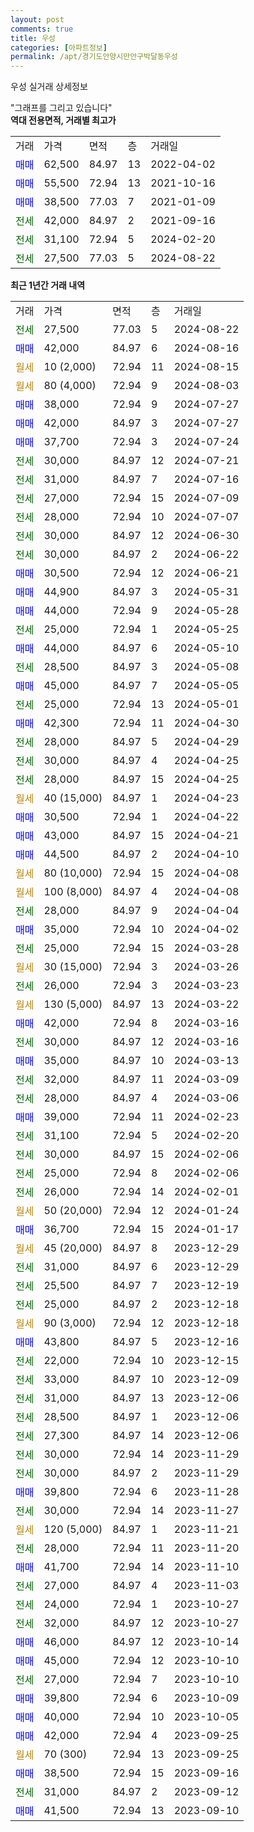 ```yaml
---
layout: post
comments: true
title: 우성
categories: [아파트정보]
permalink: /apt/경기도안양시만안구박달동우성
---
```


우성 실거래 상세정보

<script type="text/javascript">
  google.charts.load('current', {'packages':['line', 'corechart']});
  google.charts.setOnLoadCallback(drawChart);

  function drawChart() {
    var data = new google.visualization.DataTable();
    data.addColumn('date', '거래일');
    data.addColumn('number', "매매");
    data.addColumn('number', "전세");
    data.addColumn('number', "전매");

    data.addRows([[new Date(Date.parse("2024-08-22")), null, 27500, null], [new Date(Date.parse("2024-08-16")), 42000, null, null], [new Date(Date.parse("2024-08-15")), null, null, null], [new Date(Date.parse("2024-08-03")), null, null, null], [new Date(Date.parse("2024-07-27")), 38000, null, null], [new Date(Date.parse("2024-07-27")), 42000, null, null], [new Date(Date.parse("2024-07-24")), 37700, null, null], [new Date(Date.parse("2024-07-21")), null, 30000, null], [new Date(Date.parse("2024-07-16")), null, 31000, null], [new Date(Date.parse("2024-07-09")), null, 27000, null], [new Date(Date.parse("2024-07-07")), null, 28000, null], [new Date(Date.parse("2024-06-30")), null, 30000, null], [new Date(Date.parse("2024-06-22")), null, 30000, null], [new Date(Date.parse("2024-06-21")), 30500, null, null], [new Date(Date.parse("2024-05-31")), 44900, null, null], [new Date(Date.parse("2024-05-28")), 44000, null, null], [new Date(Date.parse("2024-05-25")), null, 25000, null], [new Date(Date.parse("2024-05-10")), 44000, null, null], [new Date(Date.parse("2024-05-08")), null, 28500, null], [new Date(Date.parse("2024-05-05")), 45000, null, null], [new Date(Date.parse("2024-05-01")), null, 25000, null], [new Date(Date.parse("2024-04-30")), 42300, null, null], [new Date(Date.parse("2024-04-29")), null, 28000, null], [new Date(Date.parse("2024-04-25")), null, 30000, null], [new Date(Date.parse("2024-04-25")), null, 28000, null], [new Date(Date.parse("2024-04-23")), null, null, null], [new Date(Date.parse("2024-04-22")), 30500, null, null], [new Date(Date.parse("2024-04-21")), 43000, null, null], [new Date(Date.parse("2024-04-10")), 44500, null, null], [new Date(Date.parse("2024-04-08")), null, null, null], [new Date(Date.parse("2024-04-08")), null, null, null], [new Date(Date.parse("2024-04-04")), null, 28000, null], [new Date(Date.parse("2024-04-02")), 35000, null, null], [new Date(Date.parse("2024-03-28")), null, 25000, null], [new Date(Date.parse("2024-03-26")), null, null, null], [new Date(Date.parse("2024-03-23")), null, 26000, null], [new Date(Date.parse("2024-03-22")), null, null, null], [new Date(Date.parse("2024-03-16")), 42000, null, null], [new Date(Date.parse("2024-03-16")), null, 30000, null], [new Date(Date.parse("2024-03-13")), 35000, null, null], [new Date(Date.parse("2024-03-09")), null, 32000, null], [new Date(Date.parse("2024-03-06")), null, 28000, null], [new Date(Date.parse("2024-02-23")), 39000, null, null], [new Date(Date.parse("2024-02-20")), null, 31100, null], [new Date(Date.parse("2024-02-06")), null, 30000, null], [new Date(Date.parse("2024-02-06")), null, 25000, null], [new Date(Date.parse("2024-02-01")), null, 26000, null], [new Date(Date.parse("2024-01-24")), null, null, null], [new Date(Date.parse("2024-01-17")), 36700, null, null], [new Date(Date.parse("2023-12-29")), null, null, null], [new Date(Date.parse("2023-12-29")), null, 31000, null], [new Date(Date.parse("2023-12-19")), null, 25500, null], [new Date(Date.parse("2023-12-18")), null, 25000, null], [new Date(Date.parse("2023-12-18")), null, null, null], [new Date(Date.parse("2023-12-16")), 43800, null, null], [new Date(Date.parse("2023-12-15")), null, 22000, null], [new Date(Date.parse("2023-12-09")), null, 33000, null], [new Date(Date.parse("2023-12-06")), null, 31000, null], [new Date(Date.parse("2023-12-06")), null, 28500, null], [new Date(Date.parse("2023-12-06")), null, 27300, null], [new Date(Date.parse("2023-11-29")), null, 30000, null], [new Date(Date.parse("2023-11-29")), null, 30000, null], [new Date(Date.parse("2023-11-28")), 39800, null, null], [new Date(Date.parse("2023-11-27")), null, 30000, null], [new Date(Date.parse("2023-11-21")), null, null, null], [new Date(Date.parse("2023-11-20")), null, 28000, null], [new Date(Date.parse("2023-11-10")), 41700, null, null], [new Date(Date.parse("2023-11-03")), null, 27000, null], [new Date(Date.parse("2023-10-27")), null, 24000, null], [new Date(Date.parse("2023-10-27")), null, 32000, null], [new Date(Date.parse("2023-10-14")), 46000, null, null], [new Date(Date.parse("2023-10-10")), 45000, null, null], [new Date(Date.parse("2023-10-10")), null, 27000, null], [new Date(Date.parse("2023-10-09")), 39800, null, null], [new Date(Date.parse("2023-10-05")), 40000, null, null], [new Date(Date.parse("2023-09-25")), 42000, null, null], [new Date(Date.parse("2023-09-25")), null, null, null], [new Date(Date.parse("2023-09-16")), 38500, null, null], [new Date(Date.parse("2023-09-12")), null, 31000, null], [new Date(Date.parse("2023-09-10")), 41500, null, null]]);

    var options = {
      hAxis: {
        format: 'yyyy/MM/dd'
      },    
      lineWidth: 0,
      pointsVisible: true,    
      title: '최근 1년간 유형별 실거래가 분포',
      legend: { position: 'bottom' }
    };

    var formatter = new google.visualization.NumberFormat({pattern:'###,###'} );
    formatter.format(data, 1);
    formatter.format(data, 2);
    
    setTimeout(function() {
        var chart = new google.visualization.LineChart(document.getElementById('columnchart_material'));
        chart.draw(data, (options));
        document.getElementById('loading').style.display = 'none';
    }, 200);
  }
</script>


<div id="loading" style="z-index:20; display: block; margin-left: 0px">"그래프를 그리고 있습니다"</div>
<div id="columnchart_material" style="width: 95%; margin-left: 0px; display: block"></div>
<!-- contents start -->
<b>역대 전용면적, 거래별 최고가</b>
<table class="sortable">
    <tr>
      <td>거래</td>
      <td>가격</td>
      <td>면적</td>
      <td>층</td>
      <td>거래일</td>
    </tr>
        <tr>
          <td><a style="color: blue">매매</a></td>
          <td>62,500</td>
          <td>84.97</td>
          <td>13</td>
          <td>2022-04-02</td>
        </tr>            <tr>
          <td><a style="color: blue">매매</a></td>
          <td>55,500</td>
          <td>72.94</td>
          <td>13</td>
          <td>2021-10-16</td>
        </tr>            <tr>
          <td><a style="color: blue">매매</a></td>
          <td>38,500</td>
          <td>77.03</td>
          <td>7</td>
          <td>2021-01-09</td>
        </tr>        
        <tr>
              <td><a style="color: darkgreen">전세</a></td>
              <td>42,000</td>
              <td>84.97</td>
              <td>2</td>
              <td>2021-09-16</td>
            </tr>            <tr>
              <td><a style="color: darkgreen">전세</a></td>
              <td>31,100</td>
              <td>72.94</td>
              <td>5</td>
              <td>2024-02-20</td>
            </tr>            <tr>
              <td><a style="color: darkgreen">전세</a></td>
              <td>27,500</td>
              <td>77.03</td>
              <td>5</td>
              <td>2024-08-22</td>
            </tr>        
    
</table>

<b>최근 1년간 거래 내역</b>

<table class="sortable">
    <tr>
      <td>거래</td>
      <td>가격</td>
      <td>면적</td>
      <td>층</td>
      <td>거래일</td>
    </tr>
    <tr>
      <td><a style="color: darkgreen">전세</a></td>
      <td>27,500</td>
      <td>77.03</td>
      <td>5</td>
      <td>2024-08-22</td>
    </tr>          <tr>
      <td><a style="color: blue">매매</a></td>
      <td>42,000</td>
      <td>84.97</td>
      <td>6</td>
      <td>2024-08-16</td>
    </tr>          <tr>
      <td><a style="color: darkgoldenrod">월세</a></td>
      <td>10 (2,000)</td>
      <td>72.94</td>
      <td>11</td>
      <td>2024-08-15</td>
    </tr>          <tr>
      <td><a style="color: darkgoldenrod">월세</a></td>
      <td>80 (4,000)</td>
      <td>72.94</td>
      <td>9</td>
      <td>2024-08-03</td>
    </tr>          <tr>
      <td><a style="color: blue">매매</a></td>
      <td>38,000</td>
      <td>72.94</td>
      <td>9</td>
      <td>2024-07-27</td>
    </tr>          <tr>
      <td><a style="color: blue">매매</a></td>
      <td>42,000</td>
      <td>84.97</td>
      <td>3</td>
      <td>2024-07-27</td>
    </tr>          <tr>
      <td><a style="color: blue">매매</a></td>
      <td>37,700</td>
      <td>72.94</td>
      <td>3</td>
      <td>2024-07-24</td>
    </tr>          <tr>
      <td><a style="color: darkgreen">전세</a></td>
      <td>30,000</td>
      <td>84.97</td>
      <td>12</td>
      <td>2024-07-21</td>
    </tr>          <tr>
      <td><a style="color: darkgreen">전세</a></td>
      <td>31,000</td>
      <td>84.97</td>
      <td>7</td>
      <td>2024-07-16</td>
    </tr>          <tr>
      <td><a style="color: darkgreen">전세</a></td>
      <td>27,000</td>
      <td>72.94</td>
      <td>15</td>
      <td>2024-07-09</td>
    </tr>          <tr>
      <td><a style="color: darkgreen">전세</a></td>
      <td>28,000</td>
      <td>72.94</td>
      <td>10</td>
      <td>2024-07-07</td>
    </tr>          <tr>
      <td><a style="color: darkgreen">전세</a></td>
      <td>30,000</td>
      <td>84.97</td>
      <td>12</td>
      <td>2024-06-30</td>
    </tr>          <tr>
      <td><a style="color: darkgreen">전세</a></td>
      <td>30,000</td>
      <td>84.97</td>
      <td>2</td>
      <td>2024-06-22</td>
    </tr>          <tr>
      <td><a style="color: blue">매매</a></td>
      <td>30,500</td>
      <td>72.94</td>
      <td>12</td>
      <td>2024-06-21</td>
    </tr>          <tr>
      <td><a style="color: blue">매매</a></td>
      <td>44,900</td>
      <td>84.97</td>
      <td>3</td>
      <td>2024-05-31</td>
    </tr>          <tr>
      <td><a style="color: blue">매매</a></td>
      <td>44,000</td>
      <td>72.94</td>
      <td>9</td>
      <td>2024-05-28</td>
    </tr>          <tr>
      <td><a style="color: darkgreen">전세</a></td>
      <td>25,000</td>
      <td>72.94</td>
      <td>1</td>
      <td>2024-05-25</td>
    </tr>          <tr>
      <td><a style="color: blue">매매</a></td>
      <td>44,000</td>
      <td>84.97</td>
      <td>6</td>
      <td>2024-05-10</td>
    </tr>          <tr>
      <td><a style="color: darkgreen">전세</a></td>
      <td>28,500</td>
      <td>84.97</td>
      <td>3</td>
      <td>2024-05-08</td>
    </tr>          <tr>
      <td><a style="color: blue">매매</a></td>
      <td>45,000</td>
      <td>84.97</td>
      <td>7</td>
      <td>2024-05-05</td>
    </tr>          <tr>
      <td><a style="color: darkgreen">전세</a></td>
      <td>25,000</td>
      <td>72.94</td>
      <td>13</td>
      <td>2024-05-01</td>
    </tr>          <tr>
      <td><a style="color: blue">매매</a></td>
      <td>42,300</td>
      <td>72.94</td>
      <td>11</td>
      <td>2024-04-30</td>
    </tr>          <tr>
      <td><a style="color: darkgreen">전세</a></td>
      <td>28,000</td>
      <td>84.97</td>
      <td>5</td>
      <td>2024-04-29</td>
    </tr>          <tr>
      <td><a style="color: darkgreen">전세</a></td>
      <td>30,000</td>
      <td>84.97</td>
      <td>4</td>
      <td>2024-04-25</td>
    </tr>          <tr>
      <td><a style="color: darkgreen">전세</a></td>
      <td>28,000</td>
      <td>84.97</td>
      <td>15</td>
      <td>2024-04-25</td>
    </tr>          <tr>
      <td><a style="color: darkgoldenrod">월세</a></td>
      <td>40 (15,000)</td>
      <td>84.97</td>
      <td>1</td>
      <td>2024-04-23</td>
    </tr>          <tr>
      <td><a style="color: blue">매매</a></td>
      <td>30,500</td>
      <td>72.94</td>
      <td>1</td>
      <td>2024-04-22</td>
    </tr>          <tr>
      <td><a style="color: blue">매매</a></td>
      <td>43,000</td>
      <td>84.97</td>
      <td>15</td>
      <td>2024-04-21</td>
    </tr>          <tr>
      <td><a style="color: blue">매매</a></td>
      <td>44,500</td>
      <td>84.97</td>
      <td>2</td>
      <td>2024-04-10</td>
    </tr>          <tr>
      <td><a style="color: darkgoldenrod">월세</a></td>
      <td>80 (10,000)</td>
      <td>72.94</td>
      <td>15</td>
      <td>2024-04-08</td>
    </tr>          <tr>
      <td><a style="color: darkgoldenrod">월세</a></td>
      <td>100 (8,000)</td>
      <td>84.97</td>
      <td>4</td>
      <td>2024-04-08</td>
    </tr>          <tr>
      <td><a style="color: darkgreen">전세</a></td>
      <td>28,000</td>
      <td>84.97</td>
      <td>9</td>
      <td>2024-04-04</td>
    </tr>          <tr>
      <td><a style="color: blue">매매</a></td>
      <td>35,000</td>
      <td>72.94</td>
      <td>10</td>
      <td>2024-04-02</td>
    </tr>          <tr>
      <td><a style="color: darkgreen">전세</a></td>
      <td>25,000</td>
      <td>72.94</td>
      <td>15</td>
      <td>2024-03-28</td>
    </tr>          <tr>
      <td><a style="color: darkgoldenrod">월세</a></td>
      <td>30 (15,000)</td>
      <td>72.94</td>
      <td>3</td>
      <td>2024-03-26</td>
    </tr>          <tr>
      <td><a style="color: darkgreen">전세</a></td>
      <td>26,000</td>
      <td>72.94</td>
      <td>3</td>
      <td>2024-03-23</td>
    </tr>          <tr>
      <td><a style="color: darkgoldenrod">월세</a></td>
      <td>130 (5,000)</td>
      <td>84.97</td>
      <td>13</td>
      <td>2024-03-22</td>
    </tr>          <tr>
      <td><a style="color: blue">매매</a></td>
      <td>42,000</td>
      <td>72.94</td>
      <td>8</td>
      <td>2024-03-16</td>
    </tr>          <tr>
      <td><a style="color: darkgreen">전세</a></td>
      <td>30,000</td>
      <td>84.97</td>
      <td>12</td>
      <td>2024-03-16</td>
    </tr>          <tr>
      <td><a style="color: blue">매매</a></td>
      <td>35,000</td>
      <td>84.97</td>
      <td>10</td>
      <td>2024-03-13</td>
    </tr>          <tr>
      <td><a style="color: darkgreen">전세</a></td>
      <td>32,000</td>
      <td>84.97</td>
      <td>11</td>
      <td>2024-03-09</td>
    </tr>          <tr>
      <td><a style="color: darkgreen">전세</a></td>
      <td>28,000</td>
      <td>84.97</td>
      <td>4</td>
      <td>2024-03-06</td>
    </tr>          <tr>
      <td><a style="color: blue">매매</a></td>
      <td>39,000</td>
      <td>72.94</td>
      <td>11</td>
      <td>2024-02-23</td>
    </tr>          <tr>
      <td><a style="color: darkgreen">전세</a></td>
      <td>31,100</td>
      <td>72.94</td>
      <td>5</td>
      <td>2024-02-20</td>
    </tr>          <tr>
      <td><a style="color: darkgreen">전세</a></td>
      <td>30,000</td>
      <td>84.97</td>
      <td>15</td>
      <td>2024-02-06</td>
    </tr>          <tr>
      <td><a style="color: darkgreen">전세</a></td>
      <td>25,000</td>
      <td>72.94</td>
      <td>8</td>
      <td>2024-02-06</td>
    </tr>          <tr>
      <td><a style="color: darkgreen">전세</a></td>
      <td>26,000</td>
      <td>72.94</td>
      <td>14</td>
      <td>2024-02-01</td>
    </tr>          <tr>
      <td><a style="color: darkgoldenrod">월세</a></td>
      <td>50 (20,000)</td>
      <td>72.94</td>
      <td>12</td>
      <td>2024-01-24</td>
    </tr>          <tr>
      <td><a style="color: blue">매매</a></td>
      <td>36,700</td>
      <td>72.94</td>
      <td>15</td>
      <td>2024-01-17</td>
    </tr>          <tr>
      <td><a style="color: darkgoldenrod">월세</a></td>
      <td>45 (20,000)</td>
      <td>84.97</td>
      <td>8</td>
      <td>2023-12-29</td>
    </tr>          <tr>
      <td><a style="color: darkgreen">전세</a></td>
      <td>31,000</td>
      <td>84.97</td>
      <td>6</td>
      <td>2023-12-29</td>
    </tr>          <tr>
      <td><a style="color: darkgreen">전세</a></td>
      <td>25,500</td>
      <td>84.97</td>
      <td>7</td>
      <td>2023-12-19</td>
    </tr>          <tr>
      <td><a style="color: darkgreen">전세</a></td>
      <td>25,000</td>
      <td>84.97</td>
      <td>2</td>
      <td>2023-12-18</td>
    </tr>          <tr>
      <td><a style="color: darkgoldenrod">월세</a></td>
      <td>90 (3,000)</td>
      <td>72.94</td>
      <td>12</td>
      <td>2023-12-18</td>
    </tr>          <tr>
      <td><a style="color: blue">매매</a></td>
      <td>43,800</td>
      <td>84.97</td>
      <td>5</td>
      <td>2023-12-16</td>
    </tr>          <tr>
      <td><a style="color: darkgreen">전세</a></td>
      <td>22,000</td>
      <td>72.94</td>
      <td>10</td>
      <td>2023-12-15</td>
    </tr>          <tr>
      <td><a style="color: darkgreen">전세</a></td>
      <td>33,000</td>
      <td>84.97</td>
      <td>10</td>
      <td>2023-12-09</td>
    </tr>          <tr>
      <td><a style="color: darkgreen">전세</a></td>
      <td>31,000</td>
      <td>84.97</td>
      <td>13</td>
      <td>2023-12-06</td>
    </tr>          <tr>
      <td><a style="color: darkgreen">전세</a></td>
      <td>28,500</td>
      <td>84.97</td>
      <td>1</td>
      <td>2023-12-06</td>
    </tr>          <tr>
      <td><a style="color: darkgreen">전세</a></td>
      <td>27,300</td>
      <td>84.97</td>
      <td>14</td>
      <td>2023-12-06</td>
    </tr>          <tr>
      <td><a style="color: darkgreen">전세</a></td>
      <td>30,000</td>
      <td>72.94</td>
      <td>14</td>
      <td>2023-11-29</td>
    </tr>          <tr>
      <td><a style="color: darkgreen">전세</a></td>
      <td>30,000</td>
      <td>84.97</td>
      <td>2</td>
      <td>2023-11-29</td>
    </tr>          <tr>
      <td><a style="color: blue">매매</a></td>
      <td>39,800</td>
      <td>72.94</td>
      <td>6</td>
      <td>2023-11-28</td>
    </tr>          <tr>
      <td><a style="color: darkgreen">전세</a></td>
      <td>30,000</td>
      <td>72.94</td>
      <td>14</td>
      <td>2023-11-27</td>
    </tr>          <tr>
      <td><a style="color: darkgoldenrod">월세</a></td>
      <td>120 (5,000)</td>
      <td>84.97</td>
      <td>1</td>
      <td>2023-11-21</td>
    </tr>          <tr>
      <td><a style="color: darkgreen">전세</a></td>
      <td>28,000</td>
      <td>72.94</td>
      <td>11</td>
      <td>2023-11-20</td>
    </tr>          <tr>
      <td><a style="color: blue">매매</a></td>
      <td>41,700</td>
      <td>72.94</td>
      <td>14</td>
      <td>2023-11-10</td>
    </tr>          <tr>
      <td><a style="color: darkgreen">전세</a></td>
      <td>27,000</td>
      <td>84.97</td>
      <td>4</td>
      <td>2023-11-03</td>
    </tr>          <tr>
      <td><a style="color: darkgreen">전세</a></td>
      <td>24,000</td>
      <td>72.94</td>
      <td>1</td>
      <td>2023-10-27</td>
    </tr>          <tr>
      <td><a style="color: darkgreen">전세</a></td>
      <td>32,000</td>
      <td>84.97</td>
      <td>12</td>
      <td>2023-10-27</td>
    </tr>          <tr>
      <td><a style="color: blue">매매</a></td>
      <td>46,000</td>
      <td>84.97</td>
      <td>12</td>
      <td>2023-10-14</td>
    </tr>          <tr>
      <td><a style="color: blue">매매</a></td>
      <td>45,000</td>
      <td>72.94</td>
      <td>12</td>
      <td>2023-10-10</td>
    </tr>          <tr>
      <td><a style="color: darkgreen">전세</a></td>
      <td>27,000</td>
      <td>72.94</td>
      <td>7</td>
      <td>2023-10-10</td>
    </tr>          <tr>
      <td><a style="color: blue">매매</a></td>
      <td>39,800</td>
      <td>72.94</td>
      <td>6</td>
      <td>2023-10-09</td>
    </tr>          <tr>
      <td><a style="color: blue">매매</a></td>
      <td>40,000</td>
      <td>72.94</td>
      <td>10</td>
      <td>2023-10-05</td>
    </tr>          <tr>
      <td><a style="color: blue">매매</a></td>
      <td>42,000</td>
      <td>72.94</td>
      <td>4</td>
      <td>2023-09-25</td>
    </tr>          <tr>
      <td><a style="color: darkgoldenrod">월세</a></td>
      <td>70 (300)</td>
      <td>72.94</td>
      <td>13</td>
      <td>2023-09-25</td>
    </tr>          <tr>
      <td><a style="color: blue">매매</a></td>
      <td>38,500</td>
      <td>72.94</td>
      <td>15</td>
      <td>2023-09-16</td>
    </tr>          <tr>
      <td><a style="color: darkgreen">전세</a></td>
      <td>31,000</td>
      <td>84.97</td>
      <td>2</td>
      <td>2023-09-12</td>
    </tr>          <tr>
      <td><a style="color: blue">매매</a></td>
      <td>41,500</td>
      <td>72.94</td>
      <td>13</td>
      <td>2023-09-10</td>
    </tr>      </table>
<!-- contents end -->    

